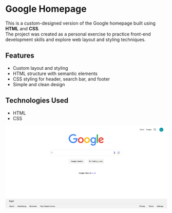 # Google Homepage

This is a custom-designed version of the Google homepage built using **HTML** and **CSS**.  
The project was created as a personal exercise to practice front-end development skills and explore web layout and styling techniques.

## Features

- Custom layout and styling
- HTML structure with semantic elements
- CSS styling for header, search bar, and footer
- Simple and clean design

## Technologies Used

- HTML
- CSS

<img src="homepage.png" alt="My Google Homepage" width="600"/>
